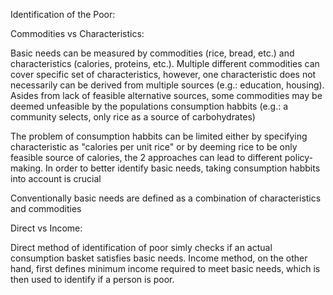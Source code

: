 Identification of the Poor:

Commodities vs Characteristics:

  Basic needs can be measured by commodities (rice, bread, etc.) and characteristics (calories, proteins, etc.). Multiple different commodities can cover specific set of characteristics, however, one characteristic does not necessarily can be derived from multiple sources (e.g.: education, housing). Asides from lack of feasible alternative sources, some commodities may be deemed unfeasible by the populations consumption habbits (e.g.: a community selects, only rice as a source of carbohydrates)

  The problem of consumption habbits can be limited either by specifying characteristic as "calories per unit rice" or by deeming rice to be only feasible source of calories, the 2 approaches can lead to different policy-making. In order to better identify basic needs, taking consumption habbits into account is crucial

  Conventionally basic needs are defined as a combination of characteristics and commodities

Direct vs Income:

  Direct method of identification of poor simly checks if an actual consumption basket satisfies basic needs. Income method, on the other hand, first defines minimum income required to meet basic needs, which is then used to identify if a person is poor.  
